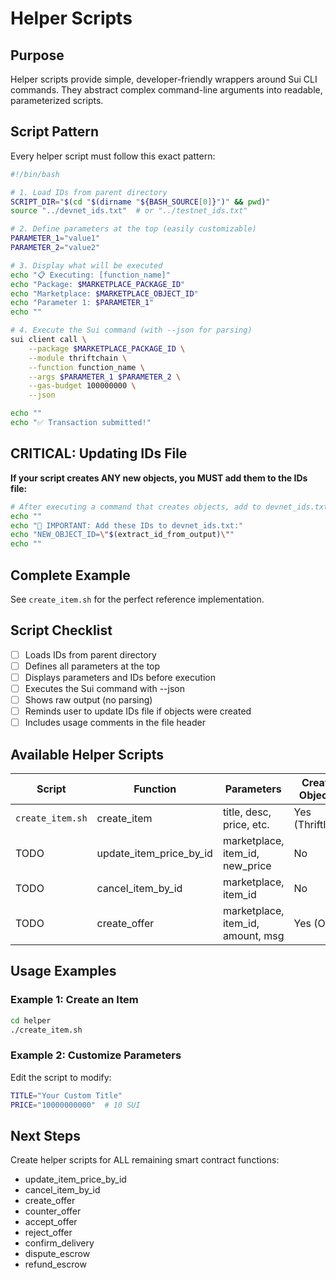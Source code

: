 # Helper Scripts

## Purpose

Helper scripts provide simple, developer-friendly wrappers around Sui CLI commands. They abstract complex command-line arguments into readable, parameterized scripts.

## Script Pattern

Every helper script must follow this exact pattern:

```bash
#!/bin/bash

# 1. Load IDs from parent directory
SCRIPT_DIR="$(cd "$(dirname "${BASH_SOURCE[0]}")" && pwd)"
source "../devnet_ids.txt"  # or "../testnet_ids.txt"

# 2. Define parameters at the top (easily customizable)
PARAMETER_1="value1"
PARAMETER_2="value2"

# 3. Display what will be executed
echo "📋 Executing: [function_name]"
echo "Package: $MARKETPLACE_PACKAGE_ID"
echo "Marketplace: $MARKETPLACE_OBJECT_ID"
echo "Parameter 1: $PARAMETER_1"
echo ""

# 4. Execute the Sui command (with --json for parsing)
sui client call \
    --package $MARKETPLACE_PACKAGE_ID \
    --module thriftchain \
    --function function_name \
    --args $PARAMETER_1 $PARAMETER_2 \
    --gas-budget 100000000 \
    --json

echo ""
echo "✅ Transaction submitted!"
```

## CRITICAL: Updating IDs File

**If your script creates ANY new objects, you MUST add them to the IDs file:**

```bash
# After executing a command that creates objects, add to devnet_ids.txt:
echo ""
echo "💾 IMPORTANT: Add these IDs to devnet_ids.txt:"
echo "NEW_OBJECT_ID=\"$(extract_id_from_output)\""
echo ""
```

## Complete Example

See `create_item.sh` for the perfect reference implementation.

## Script Checklist

- [ ] Loads IDs from parent directory
- [ ] Defines all parameters at the top
- [ ] Displays parameters and IDs before execution
- [ ] Executes the Sui command with --json
- [ ] Shows raw output (no parsing)
- [ ] Reminds user to update IDs file if objects were created
- [ ] Includes usage comments in the file header

## Available Helper Scripts

| Script | Function | Parameters | Creates Objects? |
|--------|----------|------------|------------------|
| `create_item.sh` | create_item | title, desc, price, etc. | Yes (ThriftItem) |
| TODO | update_item_price_by_id | marketplace, item_id, new_price | No |
| TODO | cancel_item_by_id | marketplace, item_id | No |
| TODO | create_offer | marketplace, item_id, amount, msg | Yes (Offer) |

## Usage Examples

### Example 1: Create an Item
```bash
cd helper
./create_item.sh
```

### Example 2: Customize Parameters
Edit the script to modify:
```bash
TITLE="Your Custom Title"
PRICE="10000000000"  # 10 SUI
```

## Next Steps

Create helper scripts for ALL remaining smart contract functions:
- update_item_price_by_id
- cancel_item_by_id  
- create_offer
- counter_offer
- accept_offer
- reject_offer
- confirm_delivery
- dispute_escrow
- refund_escrow

